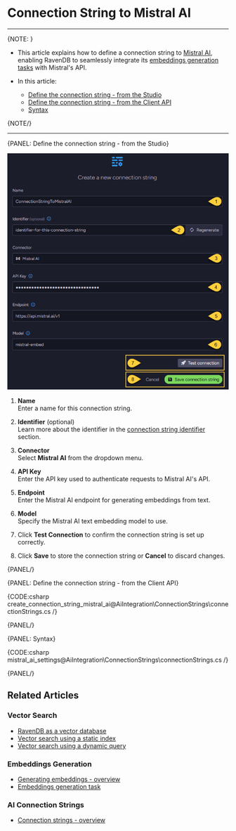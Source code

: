 # Connection String to Mistral AI
---

{NOTE: }

* This article explains how to define a connection string to [Mistral AI](https://docs.mistral.ai/capabilities/embeddings/),  
  enabling RavenDB to seamlessly integrate its [embeddings generation tasks](../../ai-integration/generating-embeddings/overview) with Mistral's API.

* In this article:
  * [Define the connection string - from the Studio](../../ai-integration/connection-strings/mistral-ai#define-the-connection-string---from-the-studio)
  * [Define the connection string - from the Client API](../../ai-integration/connection-strings/mistral-ai#define-the-connection-string---from-the-client-api)
  * [Syntax](../../ai-integration/connection-strings/mistral-ai#syntax) 
    
{NOTE/}

---

{PANEL: Define the connection string - from the Studio}

![connection string to mistral ai](images/mistral-ai.png "Define a connection string to Mistral AI")

1. **Name**  
   Enter a name for this connection string.

2. **Identifier** (optional)  
   Learn more about the identifier in the [connection string identifier](../../ai-integration/connection-strings/connection-strings-overview#the-connection-string-identifier) section.

3. **Connector**  
   Select **Mistral AI** from the dropdown menu.

4. **API Key**  
   Enter the API key used to authenticate requests to Mistral AI's API.

5. **Endpoint**  
   Enter the Mistral AI endpoint for generating embeddings from text.

6. **Model**  
   Specify the Mistral AI text embedding model to use.

7. Click **Test Connection** to confirm the connection string is set up correctly.

8. Click **Save** to store the connection string or **Cancel** to discard changes.

{PANEL/}

{PANEL: Define the connection string - from the Client API}

{CODE:csharp create_connection_string_mistral_ai@AiIntegration\ConnectionStrings\connectionStrings.cs /}

{PANEL/}

{PANEL: Syntax}

{CODE:csharp mistral_ai_settings@AiIntegration\ConnectionStrings\connectionStrings.cs /}

{PANEL/}

## Related Articles

### Vector Search

- [RavenDB as a vector database](../../ai-integration/vector-search/ravendb-as-vector-database)
- [Vector search using a static index](../../ai-integration/vector-search/vector-search-using-static-index)
- [Vector search using a dynamic query](../../ai-integration/vector-search/vector-search-using-dynamic-query)

### Embeddings Generation

- [Generating embeddings - overview](../../ai-integration/generating-embeddings/overview)
- [Embeddings generation task](../../ai-integration/generating-embeddings/embeddings-generation-task)

### AI Connection Strings

- [Connection strings - overview](../../ai-integration/connection-strings/connection-strings-overview)
